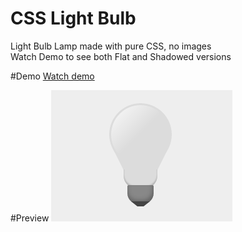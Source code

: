 # CSS Light Bulb
Light Bulb Lamp made with pure CSS, no images  
Watch Demo to see both Flat and Shadowed versions

#Demo
[Watch demo](http://anton.temchenko.com.ua/dev/css-light-bulb/)

#Preview
[![CSS Light Bulb](https://github.com/antontemchenko/css-light-bulb/blob/master/css-light-bulb.png)](http://anton.temchenko.com.ua/dev/css-light-bulb/)

